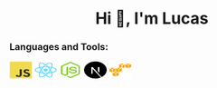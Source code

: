 <h1 align="center">Hi 👋, I'm Lucas</h1>

<h3 align="left">Languages and Tools:</h3>

<div>
  <img src="https://raw.githubusercontent.com/devicons/devicon/master/icons/javascript/javascript-original.svg" alt="javascript" width="40" height="30"
       style="max-width: 100%"/>
  <img src="https://raw.githubusercontent.com/devicons/devicon/master/icons/react/react-original.svg" alt="React" width="40" height="30"
       style="max-width: 100%"/>
  <img src="https://github.com/devicons/devicon/blob/master/icons/nodejs/nodejs-original.svg" alt="Node" width="40" height="30"
      style="max-width: 100%"/>
    <img src="https://github.com/devicons/devicon/blob/master/icons/nextjs/nextjs-original.svg" alt="Next" width="40" height="30"
      style="max-width: 100%"/>  
  <img src="https://github.com/devicons/devicon/blob/master/icons/amazonwebservices/amazonwebservices-original.svg" alt="AWS" width="40" height="30"
      style="max-width: 100%"/>  
</div>

